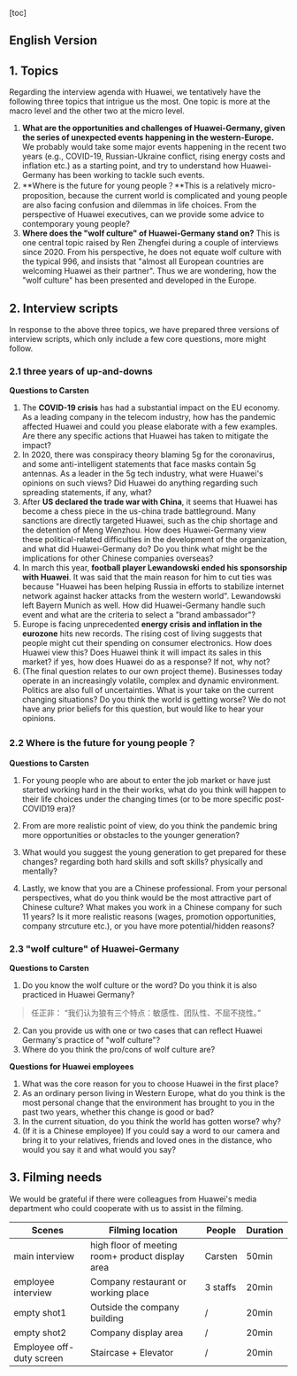 [toc]

## English Version

## 1. Topics

Regarding the interview agenda with Huawei, we tentatively have the following three topics that intrigue us the most. One topic is more at the macro level and the other two at the micro level.

1. **What are the opportunities and challenges of Huawei-Germany, given the series of unexpected events happening in the western-Europe.**  We probably would take some major events happening in the recent two years (e.g., COVID-19, Russian-Ukraine conflict, rising energy costs and inflation etc.) as a starting point, and try to understand how Huawei-Germany has been working to tackle such events.
2. **Where is the future for young people？**This is a relatively micro-proposition, because the current world is complicated and young people are also facing confusion and dilemmas in life choices. From the perspective of Huawei executives, can we provide some advice to contemporary young people?
3. **Where does the "wolf culture" of Huawei-Germany stand on?** This is one central topic raised by Ren Zhengfei during a couple of interviews since 2020. From his perspective, he does not equate wolf culture with the typical 996, and insists that "almost all European countries are welcoming Huawei as their partner". Thus we are wondering, how the "wolf culture" has been presented and developed in the Europe.

## 2.  Interview scripts

In response to the above three topics, we have prepared three versions of interview scripts, which only include a few core questions, more might follow.

### 2.1 three years of up-and-downs

**Questions to Carsten**

1. The **COVID-19 crisis** has had a substantial impact on the EU economy. As a leading company in the telecom industry, how has the pandemic affected Huawei and could you please elaborate with a few examples. Are there any specific actions that Huawei has taken to mitigate the impact?
2. In 2020, there was conspiracy theory blaming 5g for the coronavirus, and some anti-intelligent statements that face masks contain 5g antennas. As a leader in the 5g tech industry, what were Huawei's opinions on such views? Did Huawei do anything regarding such spreading statements, if any, what?
3. After **US declared the trade war with China**, it seems that Huawei has become a chess piece in the us-china trade battleground. Many sanctions are directly targeted Huawei, such as the chip shortage and the detention of Meng Wenzhou. How does Huawei-Germany view these political-related difficulties in the development of the organization, and what did Huawei-Germany do? Do you think what might be the implications for other Chinese companies overseas?
4. In march this year, **football player Lewandowski ended his sponsorship with Huawei**. It was said that the main reason for him to cut ties was because "Huawei has been helping Russia in efforts to stabilize internet network against hacker attacks from the western world". Lewandowski left Bayern Munich as well. How did Huawei-Germany handle such event and what are the criteria to select a "brand ambassador"?
5. Europe is facing unprecedented **energy crisis and inflation in the eurozone** hits new records. The rising cost of living suggests that people might cut their spending on consumer electronics. How does Huawei view this? Does Huawei think it will impact its sales in this market? if yes, how does Huawei do as a response? If not, why not?
6. (The final question relates to our own project theme). Businesses today operate in an increasingly volatile, complex and dynamic environment. Politics are also full of uncertainties. What is your take on the current changing situations? Do you think the world is getting worse? We do not have any prior beliefs for this question, but would like to hear your opinions.



### 2.2 Where is the future for young people？

**Questions to Carsten**

1. For young people who are about to enter the job market or have just started working hard in the their works, what do you think will happen to their life choices under the changing times (or to be more specific post-COVID19 era)?

2. From are more realistic point of view, do you think the pandemic bring more opportunities or obstacles to the younger generation? 

3. What would you suggest the young generation to get prepared for these changes? regarding both hard skills and soft skills? physically and mentally?

4. Lastly, we know that you are a Chinese professional. From your personal perspectives, what do you think would be the most attractive part of Chinese culture? What makes you work in a Chinese company for such 11 years? Is it more realistic reasons (wages, promotion opportunities, company strcuture etc.), or you have more potential/hidden reasons? 



### 2.3 "wolf culture" of Huawei-Germany

**Questions to Carsten**

1. Do you know the wolf culture or the word? Do you think it is also practiced in Huawei Germany?

>任正非： “我们认为狼有三个特点：敏感性、团队性、不屈不挠性。”

2. Can you provide us with one or two cases that can reflect Huawei Germany's practice of "wolf culture"?
3. Where do you think the pro/cons of wolf culture are?



**Questions for Huawei employees**

1. What was the core reason for you to choose Huawei in the first place?
2. As an ordinary person living in Western Europe, what do you think is the most personal change that the environment has brought to you in the past two years, whether this change is good or bad?
3. In the current situation, do you think the world has gotten worse? why?
4. (If it is a Chinese employee) If you could say a word to our camera and bring it to your relatives, friends and loved ones in the distance, who would you say it and what would you say?





## 3. Filming needs

We would be grateful if there were colleagues from Huawei's media department who could cooperate with us to assist in the filming.

| Scenes                   | Filming location                                 | People   | Duration |
| ------------------------ | ------------------------------------------------ | -------- | -------- |
| main interview           | high floor of meeting room+ product display area | Carsten  | 50min    |
| employee interview       | Company restaurant or working place              | 3 staffs | 20min    |
| empty shot1              | Outside the company building                     | /        | 20min    |
| empty shot2              | Company display area                             | /        | 20min    |
| Employee off-duty screen | Staircase + Elevator                             | /        | 20min    |

